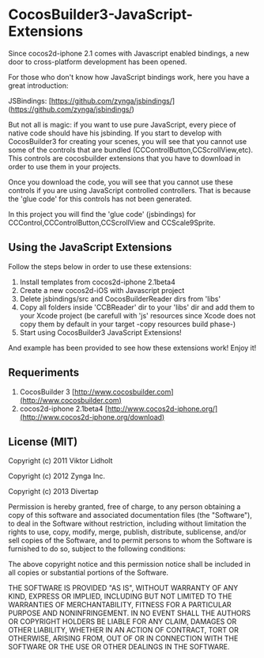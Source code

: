 CocosBuilder3-JavaScript-Extensions
===================================

Since cocos2d-iphone 2.1 comes with Javascript enabled bindings, a new door to cross-platform development has been opened.

For those who don't know how JavaScript bindings work, here you have a great introduction: 

JSBindings: [https://github.com/zynga/jsbindings/] (https://github.com/zynga/jsbindings/)

But not all is magic: if you want to use pure JavaScript, every piece of native code should have his jsbinding. If you start to develop with CocosBuilder3 for creating your scenes, you will see that you cannot use some of the controls that are bundled (CCControlButton,CCScrollView,etc). This controls are cocosbuilder extensions that you have to download in order to use them in your projects. 

Once you download the code, you will see that you cannot use these controls if you are using JavaScript controlled controllers. That is because the 'glue code' for this controls has not been generated. 

In this project you will find the 'glue code' (jsbindings) for CCControl,CCControlButton,CCScrollView and CCScale9Sprite. 

## Using the JavaScript Extensions

Follow the steps below in order to use these extensions:

1. Install templates from cocos2d-iphone 2.1beta4
2. Create a new cocos2d-iOS with Javascript project
3. Delete jsbindings/src and CocosBuilderReader dirs from 'libs'
4. Copy all folders inside 'CCBReader' dir to your 'libs' dir and add them to your Xcode project (be carefull with 'js' resources since Xcode does not copy them by default in your target -copy resources build phase-)
5. Start using CocosBuilder3 JavaScript Extensions!

And example has been provided to see how these extensions work! Enjoy it!

## Requeriments

1. CocosBuilder 3 [http://www.cocosbuilder.com](http://www.cocosbuilder.com)
2. cocos2d-iphone 2.1beta4 [http://www.cocos2d-iphone.org/](http://www.cocos2d-iphone.org/download)

## License (MIT)
Copyright (c) 2011 Viktor Lidholt

Copyright (c) 2012 Zynga Inc.

Copyright (c) 2013 Divertap

Permission is hereby granted, free of charge, to any person obtaining a copy of this software and associated documentation files (the "Software"), to deal in the Software without restriction, including without limitation the rights to use, copy, modify, merge, publish, distribute, sublicense, and/or sell copies of the Software, and to permit persons to whom the Software is furnished to do so, subject to the following conditions:

The above copyright notice and this permission notice shall be included in all copies or substantial portions of the Software.

THE SOFTWARE IS PROVIDED "AS IS", WITHOUT WARRANTY OF ANY KIND, EXPRESS OR IMPLIED, INCLUDING BUT NOT LIMITED TO THE WARRANTIES OF MERCHANTABILITY, FITNESS FOR A PARTICULAR PURPOSE AND NONINFRINGEMENT. IN NO EVENT SHALL THE AUTHORS OR COPYRIGHT HOLDERS BE LIABLE FOR ANY CLAIM, DAMAGES OR OTHER LIABILITY, WHETHER IN AN ACTION OF CONTRACT, TORT OR OTHERWISE, ARISING FROM, OUT OF OR IN CONNECTION WITH THE SOFTWARE OR THE USE OR OTHER DEALINGS IN THE SOFTWARE.
